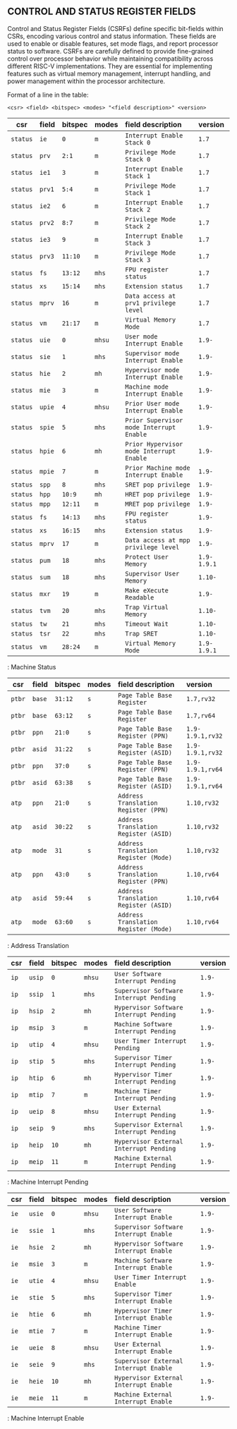 ## CONTROL AND STATUS REGISTER FIELDS

Control and Status Register Fields (CSRFs) define specific bit-fields within CSRs, encoding various control and status information. These fields are used to enable or disable features, set mode flags, and report processor status to software. CSRFs are carefully defined to provide fine-grained control over processor behavior while maintaining compatibility across different RISC-V implementations. They are essential for implementing features such as virtual memory management, interrupt handling, and power management within the processor architecture.

Format of a line in the table:

`<csr> <field> <bitspec> <modes> "<field description>" <version>`

| csr         | field     | bitspec   | modes     | field description                         | version          |
|-------------|:----------|:----------|:----------|:------------------------------------------|:-----------------|
| `status`    | `ie`      | `0`       | `m`       | `Interrupt Enable Stack 0`                | `1.7`            |
| `status`    | `prv`     | `2:1`     | `m`       | `Privilege Mode Stack 0`                  | `1.7`            |
| `status`    | `ie1`     | `3`       | `m`       | `Interrupt Enable Stack 1`                | `1.7`            |
| `status`    | `prv1`    | `5:4`     | `m`       | `Privilege Mode Stack 1`                  | `1.7`            |
| `status`    | `ie2`     | `6`       | `m`       | `Interrupt Enable Stack 2`                | `1.7`            |
| `status`    | `prv2`    | `8:7`     | `m`       | `Privilege Mode Stack 2`                  | `1.7`            |
| `status`    | `ie3`     | `9`       | `m`       | `Interrupt Enable Stack 3`                | `1.7`            |
| `status`    | `prv3`    | `11:10`   | `m`       | `Privilege Mode Stack 3`                  | `1.7`            |
| `status`    | `fs`      | `13:12`   | `mhs`     | `FPU register status`                     | `1.7`            |
| `status`    | `xs`      | `15:14`   | `mhs`     | `Extension status`                        | `1.7`            |
| `status`    | `mprv`    | `16`      | `m`       | `Data access at prv1 privilege level`     | `1.7`            |
| `status`    | `vm`      | `21:17`   | `m`       | `Virtual Memory Mode`                     | `1.7`            |
| `status`    | `uie`     | `0`       | `mhsu`    | `User mode Interrupt Enable`              | `1.9-`           |
| `status`    | `sie`     | `1`       | `mhs`     | `Supervisor mode Interrupt Enable`        | `1.9-`           |
| `status`    | `hie`     | `2`       | `mh`      | `Hypervisor mode Interrupt Enable`        | `1.9-`           |
| `status`    | `mie`     | `3`       | `m`       | `Machine mode Interrupt Enable`           | `1.9-`           |
| `status`    | `upie`    | `4`       | `mhsu`    | `Prior User mode Interrupt Enable`        | `1.9-`           |
| `status`    | `spie`    | `5`       | `mhs`     | `Prior Supervisor mode Interrupt Enable`  | `1.9-`           |
| `status`    | `hpie`    | `6`       | `mh`      | `Prior Hypervisor mode Interrupt Enable`  | `1.9-`           |
| `status`    | `mpie`    | `7`       | `m`       | `Prior Machine mode Interrupt Enable`     | `1.9-`           |
| `status`    | `spp`     | `8`       | `mhs`     | `SRET pop privilege`                      | `1.9-`           |
| `status`    | `hpp`     | `10:9`    | `mh`      | `HRET pop privilege`                      | `1.9-`           |
| `status`    | `mpp`     | `12:11`   | `m`       | `MRET pop privilege`                      | `1.9-`           |
| `status`    | `fs`      | `14:13`   | `mhs`     | `FPU register status`                     | `1.9-`           |
| `status`    | `xs`      | `16:15`   | `mhs`     | `Extension status`                        | `1.9-`           |
| `status`    | `mprv`    | `17`      | `m`       | `Data access at mpp privilege level`      | `1.9-`           |
| `status`    | `pum`     | `18`      | `mhs`     | `Protect User Memory`                     | `1.9-1.9.1`      |
| `status`    | `sum`     | `18`      | `mhs`     | `Supervisor User Memory`                  | `1.10-`          |
| `status`    | `mxr`     | `19`      | `m`       | `Make eXecute Readable`                   | `1.9-`           |
| `status`    | `tvm`     | `20`      | `mhs`     | `Trap Virtual Memory`                     | `1.10-`          |
| `status`    | `tw`      | `21`      | `mhs`     | `Timeout Wait`                            | `1.10-`          |
| `status`    | `tsr`     | `22`      | `mhs`     | `Trap SRET`                               | `1.10-`          |
| `status`    | `vm`      | `28:24`   | `m`       | `Virtual Memory Mode`                     | `1.9-1.9.1`      |

: Machine Status

| csr         | field     | bitspec   | modes     | field description                         | version          |
|-------------|:----------|:----------|:----------|:------------------------------------------|:-----------------|
| `ptbr`      | `base`    | `31:12`   | `s`       | `Page Table Base Register`                | `1.7,rv32`       |
| `ptbr`      | `base`    | `63:12`   | `s`       | `Page Table Base Register`                | `1.7,rv64`       |
| `ptbr`      | `ppn`     | `21:0`    | `s`       | `Page Table Base Register (PPN)`          | `1.9-1.9.1,rv32` |
| `ptbr`      | `asid`    | `31:22`   | `s`       | `Page Table Base Register (ASID)`         | `1.9-1.9.1,rv32` |
| `ptbr`      | `ppn`     | `37:0`    | `s`       | `Page Table Base Register (PPN)`          | `1.9-1.9.1,rv64` |
| `ptbr`      | `asid`    | `63:38`   | `s`       | `Page Table Base Register (ASID)`         | `1.9-1.9.1,rv64` |
| `atp`       | `ppn`     | `21:0`    | `s`       | `Address Translation Register (PPN)`      | `1.10,rv32`      |
| `atp`       | `asid`    | `30:22`   | `s`       | `Address Translation Register (ASID)`     | `1.10,rv32`      |
| `atp`       | `mode`    | `31`      | `s`       | `Address Translation Register (Mode)`     | `1.10,rv32`      |
| `atp`       | `ppn`     | `43:0`    | `s`       | `Address Translation Register (PPN)`      | `1.10,rv64`      |
| `atp`       | `asid`    | `59:44`   | `s`       | `Address Translation Register (ASID)`     | `1.10,rv64`      |
| `atp`       | `mode`    | `63:60`   | `s`       | `Address Translation Register (Mode)`     | `1.10,rv64`      |

: Address Translation

| csr         | field     | bitspec   | modes     | field description                         | version          |
|-------------|:----------|:----------|:----------|:------------------------------------------|:-----------------|
| `ip`        | `usip`    | `0`       | `mhsu`    | `User Software Interrupt Pending`         | `1.9-`           |
| `ip`        | `ssip`    | `1`       | `mhs`     | `Supervisor Software Interrupt Pending`   | `1.9-`           |
| `ip`        | `hsip`    | `2`       | `mh`      | `Hypervisor Software Interrupt Pending`   | `1.9-`           |
| `ip`        | `msip`    | `3`       | `m`       | `Machine Software Interrupt Pending`      | `1.9-`           |
| `ip`        | `utip`    | `4`       | `mhsu`    | `User Timer Interrupt Pending`            | `1.9-`           |
| `ip`        | `stip`    | `5`       | `mhs`     | `Supervisor Timer Interrupt Pending`      | `1.9-`           |
| `ip`        | `htip`    | `6`       | `mh`      | `Hypervisor Timer Interrupt Pending`      | `1.9-`           |
| `ip`        | `mtip`    | `7`       | `m`       | `Machine Timer Interrupt Pending`         | `1.9-`           |
| `ip`        | `ueip`    | `8`       | `mhsu`    | `User External Interrupt Pending`         | `1.9-`           |
| `ip`        | `seip`    | `9`       | `mhs`     | `Supervisor External Interrupt Pending`   | `1.9-`           |
| `ip`        | `heip`    | `10`      | `mh`      | `Hypervisor External Interrupt Pending`   | `1.9-`           |
| `ip`        | `meip`    | `11`      | `m`       | `Machine External Interrupt Pending`      | `1.9-`           |

: Machine Interrupt Pending

| csr         | field     | bitspec   | modes     | field description                         | version          |
|-------------|:----------|:----------|:----------|:------------------------------------------|:-----------------|
| `ie`        | `usie`    | `0`       | `mhsu`    | `User Software Interrupt Enable`          | `1.9-`           |
| `ie`        | `ssie`    | `1`       | `mhs`     | `Supervisor Software Interrupt Enable`    | `1.9-`           |
| `ie`        | `hsie`    | `2`       | `mh`      | `Hypervisor Software Interrupt Enable`    | `1.9-`           |
| `ie`        | `msie`    | `3`       | `m`       | `Machine Software Interrupt Enable`       | `1.9-`           |
| `ie`        | `utie`    | `4`       | `mhsu`    | `User Timer Interrupt Enable`             | `1.9-`           |
| `ie`        | `stie`    | `5`       | `mhs`     | `Supervisor Timer Interrupt Enable`       | `1.9-`           |
| `ie`        | `htie`    | `6`       | `mh`      | `Hypervisor Timer Interrupt Enable`       | `1.9-`           |
| `ie`        | `mtie`    | `7`       | `m`       | `Machine Timer Interrupt Enable`          | `1.9-`           |
| `ie`        | `ueie`    | `8`       | `mhsu`    | `User External Interrupt Enable`          | `1.9-`           |
| `ie`        | `seie`    | `9`       | `mhs`     | `Supervisor External Interrupt Enable`    | `1.9-`           |
| `ie`        | `heie`    | `10`      | `mh`      | `Hypervisor External Interrupt Enable`    | `1.9-`           |
| `ie`        | `meie`    | `11`      | `m`       | `Machine External Interrupt Enable`       | `1.9-`           |

: Machine Interrupt Enable

